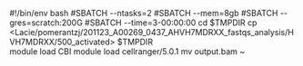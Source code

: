  #!/bin/env bash
#SBATCH --ntasks=2
#SBATCH --mem=8gb 
#SBATCH --gres=scratch:200G
#SBATCH --time=3-00:00:00
cd $TMPDIR
cp <Lacie/pomerantzj/201123_A00269_0437_AHVH7MDRXX_fastqs_analysis/HVH7MDRXX/500_activated> $TMPDIR        
module load CBI
module load cellranger/5.0.1
mv output.bam ~

